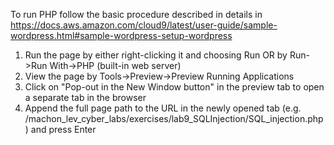 To run PHP follow the basic procedure described in details in https://docs.aws.amazon.com/cloud9/latest/user-guide/sample-wordpress.html#sample-wordpress-setup-wordpress

1. Run the page by either right-clicking it and choosing Run OR by Run->Run With->PHP (built-in web server)
2. View the page by Tools->Preview->Preview Running Applications
3. Click on "Pop-out in the New Window button" in the preview tab to open a separate tab in the browser
4. Append the full page path to the URL in the newly opened tab (e.g. /machon_lev_cyber_labs/exercises/lab9_SQLInjection/SQL_injection.php) and press Enter